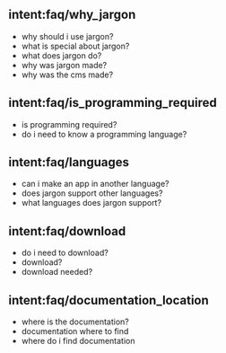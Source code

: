 ## intent:faq/why_jargon
- why should i use jargon?
- what is special about jargon?
- what does jargon do?
- why was jargon made?
- why was the cms made?

## intent:faq/is_programming_required
- is programming required?
- do i need to know a programming language?

## intent:faq/languages
- can i make an app in another language?
- does jargon support other languages?
- what languages does jargon support?

## intent:faq/download
- do i need to download?
- download?
- download needed?

## intent:faq/documentation_location
- where is the documentation?
- documentation where to find
- where do i find documentation